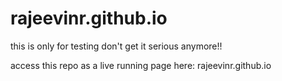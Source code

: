 # rajeevinr.github.io
this is only for testing don't get it serious anymore!!



access this repo as a live running page here: rajeevinr.github.io
